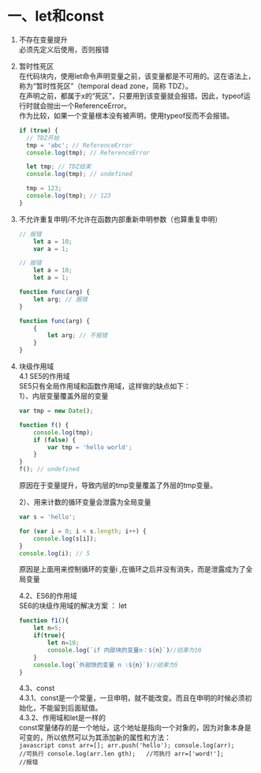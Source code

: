 # 一、let和const

1. 不存在变量提升       
        必须先定义后使用，否则报错
        
2. 暂时性死区     
在代码块内，使用let命令声明变量之前，该变量都是不可用的。这在语法上，称为“暂时性死区”（temporal dead zone，简称 TDZ）。              
在声明之前，都属于x的“死区”，只要用到该变量就会报错。因此，typeof运行时就会抛出一个ReferenceError。           
作为比较，如果一个变量根本没有被声明，使用typeof反而不会报错。      
    ```javascript
    if (true) {
      // TDZ开始
      tmp = 'abc'; // ReferenceError
      console.log(tmp); // ReferenceError
    
      let tmp; // TDZ结束
      console.log(tmp); // undefined
    
      tmp = 123;
      console.log(tmp); // 123
    }
    ```
      
3. 不允许重复申明/不允许在函数内部重新申明参数（也算重复申明）
    ```javascript
    // 报错
        let a = 10;
        var a = 1;
    
    // 报错
        let a = 10;
        let a = 1;
    
    function func(arg) {
        let arg; // 报错
    }
    
    function func(arg) {
        {
            let arg; // 不报错
        }
    }
    ```
    
4.  块级作用域       
    4.1 SE5的作用域     
    SE5只有全局作用域和函数作用域，这样做的缺点如下：      
    1）、内层变量覆盖外层的变量          
      
    ```javascript
    var tmp = new Date();
    
    function f() {
        console.log(tmp);
        if (false) {
            var tmp = 'hello world';
        }
    }
    f(); // undefined
    ```         
    原因在于变量提升，导致内层的tmp变量覆盖了外层的tmp变量。     
    
    2）、用来计数的循环变量会泄露为全局变量
    ```javascript
    var s = 'hello';
    
    for (var i = 0; i < s.length; i++) {
        console.log(s[i]);
    }
    console.log(i); // 5
    ```     
    原因是上面用来控制循环的变量i ,在循环之后并没有消失，而是泄露成为了全局变量
            
    4.2、ES6的作用域     
    SE6的块级作用域的解决方案 ： let        
    ```javascript
    function f1(){
        let n=5;
        if(true){
            let n=10;
            console.log(`if 内部块的变量n：${n}`)//结果为10
        }
        console.log(`外部快的变量 n :${n}`)//结果为5
    }
    ```
        
    4.3、const            
        4.3.1、const是一个常量，一旦申明，就不能改变。而且在申明的时候必须初始化，不能留到后面赋值。             
        4.3.2、作用域和let是一样的       
        const常量储存的是一个地址，这个地址是指向一个对象的，因为对象本身是可变的，所以依然可以为其添加新的属性和方法：           
        ```javascript
            const arr=[];
            arr.push('hello');
            console.log(arr);		//可执行
            console.log(arr.len
            gth);	//可执行
            arr=['word!'];			//报错
        ```  